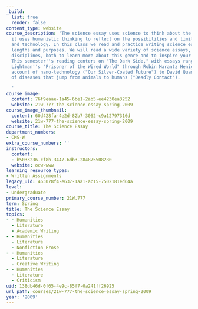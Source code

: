 ```yaml
---
_build:
  list: true
  render: false
content_type: website
course_description: 'The science essay uses science to think about the human condition;
  it uses humanistic thinking to reflect on the possibilities and limits of science
  and technology. In this class we read and practice writing science essays of varied
  lengths and purposes. We will read a wide variety of science essays, ranging across
  disciplines, both to learn more about this genre and to inspire your own writing.
  This semester''s reading centers on "The Dark Side," with essays ranging from Alan
  Lightman''s "Prisoner of the Wired World" through Robin Marantz Henig''s cautionary
  account of nano-technology ("Our Silver-Coated Future") to David Quammen''s investigation
  of diseases that jump from animals to humans ("Deadly Contact").

  '
course_image:
  content: 76f9eaae-1a45-6be1-2ab5-ee4230ea3252
  website: 21w-777-the-science-essay-spring-2009
course_image_thumbnail:
  content: 60d428fa-4e2d-82b7-3062-c9a12797316d
  website: 21w-777-the-science-essay-spring-2009
course_title: The Science Essay
department_numbers:
- CMS-W
extra_course_numbers: ''
instructors:
  content:
  - b5033236-cf8b-3447-6db3-284875508280
  website: ocw-www
learning_resource_types:
- Written Assignments
legacy_uid: 463078f4-e637-1aa1-ac15-7502181ed64a
level:
- Undergraduate
primary_course_number: 21W.777
term: Spring
title: The Science Essay
topics:
- - Humanities
  - Literature
  - Academic Writing
- - Humanities
  - Literature
  - Nonfiction Prose
- - Humanities
  - Literature
  - Creative Writing
- - Humanities
  - Literature
  - Criticism
uid: 138db46d-0f65-4e9c-85f7-0a241ff26925
url_path: courses/21w-777-the-science-essay-spring-2009
year: '2009'
---
```

